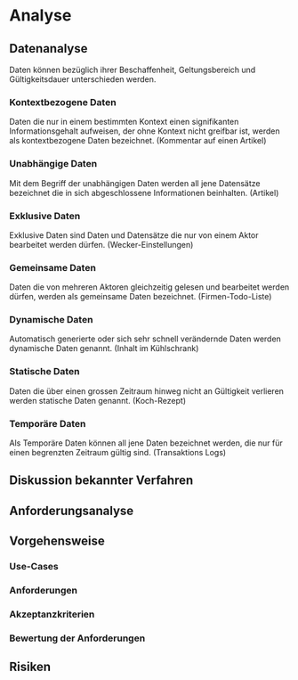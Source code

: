 

# Analyse

## Datenanalyse
<!-- 
Typen von Daten:
- Numerische (int, float)
- Binäre (binary)
- Textuelle (char, string)
- Logische (boolean)

Beschaffenheit von Daten
- eigene Daten (eigener Post eines Blogs) (exclusive Daten)
- geteilte Daten (geteilter Post eines Blogs (mehrere Autoren)) (gemeinsame Daten)
- kontextuell abhängige Daten (Kommentar eines Posts) (Kontextbezogene Daten)
- logisch abhängige Daten (Alter eines Posts (seit Publizierung)) (Logisch abhängige Daten)
-->

Daten können bezüglich ihrer Beschaffenheit, Geltungsbereich und Gültigkeitsdauer unterschieden werden.

### Kontextbezogene Daten
Daten die nur in einem bestimmten Kontext einen signifikanten Informationsgehalt aufweisen, der ohne Kontext nicht greifbar ist, werden als kontextbezogene Daten bezeichnet.
(Kommentar auf einen Artikel)

### Unabhängige Daten
Mit dem Begriff der unabhängigen Daten werden all jene Datensätze bezeichnet die in sich abgeschlossene Informationen beinhalten.
(Artikel)

### Exklusive Daten
Exklusive Daten sind Daten und Datensätze die nur von einem Aktor bearbeitet werden dürfen.
(Wecker-Einstellungen)

### Gemeinsame Daten
Daten die von mehreren Aktoren gleichzeitig gelesen und bearbeitet werden dürfen, werden als gemeinsame Daten bezeichnet.
(Firmen-Todo-Liste)

### Dynamische Daten
Automatisch generierte oder sich sehr schnell verändernde Daten werden dynamische Daten genannt. 
(Inhalt im Kühlschrank)

### Statische Daten
Daten die über einen grossen Zeitraum hinweg nicht an Gültigkeit verlieren werden statische Daten genannt.
(Koch-Rezept)

### Temporäre Daten
Als Temporäre Daten können all jene Daten bezeichnet werden, die nur für einen begrenzten Zeitraum gültig sind. 
(Transaktions Logs)

## Diskussion bekannter Verfahren
<!-- (und Erklährung) in Bezug auf Ergebnisse der Datenanalyse -->


## Anforderungsanalyse

## Vorgehensweise

### Use-Cases
<!-- UC1: Lesen eines Elements (online) -->
<!-- UC2: Einfügen eines neuen Elements (online) -->
<!-- UC3: Ändern eines Elements (online) -->
<!-- UC4: Löschen eines Elements (online) -->
<!-- UC5: Lesen eines Elements (offline) -->
<!-- UC6: Einfügen eines neuen Elements (offline) -->
<!-- UC7: Ändern eines Elements (offline) -->
<!-- UC8: Löschen eines Elements (offline) -->


### Anforderungen
<!-- FREQ01.01 Abfragen eines Elementverzeichnis -->
<!-- FREQ01.02 Abfragen eines bekannten Elements vom Server -->

<!-- FREQ02.01 Senden eines neuen Elements -->
<!-- FREQ02.02 Abfragen eines neu hinzugefügten Elements -->

<!-- FREQ03.01 Senden eines Element-Updates -->

<!-- FREQ04.01 Senden eines Löschauftrags -->

<!-- FREQ05.01 Lokale Kopie gelesener Elemente -->

<!-- FREQ06.01 Lokale Datenbankstruktur -->
<!-- FREQ06.02 Aufzeichnung der Einfügeoperationen -->
<!-- FREQ06.03 Synchronisation der aufgezeichneten Einfügeoperationen -->

<!-- FREQ07.01 Aufzeichnung der Mutationen von Elementen -->
<!-- FREQ07.02 Synchronisation der aufgezeichneten Mutationen -->

<!-- FREQ08.01 Aufzeichnen der Löschaufträge -->
<!-- FREQ08.02 Synchronisation der aufgezeichneten Löschaufträge -->


<!-- NFREQ01 Mutationen die nicht vom Server wegen fehlender Berechtigungen abgelehnt werden, gehen nicht verloren -->
<!-- NFREQ02 Mutationen können nach einer beliebigen Zeit mit dem Server synchronisiert werden -->

<!-- NFREQ03 Fehler werden aufgezeichnet -->


### Akzeptanzkriterien
<!-- AC01 Initiale Synchronisation -->
<!-- AC02 Einfügen/Ändern/Löschen Lokal -->
<!-- AC03 Einfügen/Ändern/Löschen Synchronisieren -->
<!-- AC04 Synchronisieren von beidseits geänderten Elementen -->
<!-- AC05  -->
<!-- AC06  -->
<!-- AC07  -->
<!-- AC08  -->

### Bewertung der Anforderungen
<!-- Zuordnung AC->(REQ,UC,Aufgabenstellung) -->

## Risiken